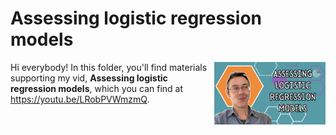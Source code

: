 # Assessing logistic regression models
[<img src="deviance thumb.png" align="right" height="100" />](<https://youtu.be/LRobPVWmzmQ>)

Hi everybody! In this folder, you'll find materials supporting my vid, **Assessing logistic regression models**, which you can find at <https://youtu.be/LRobPVWmzmQ>. 


